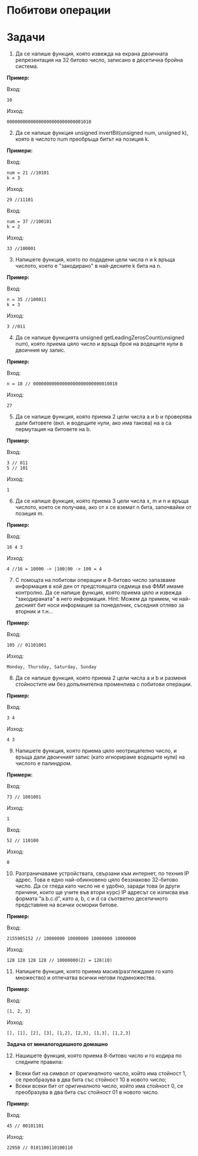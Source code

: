 # Побитови операции

# Задачи

1) Да се напише функция, която извежда на екрана двоичната репрезентация на 32 битово число, записано в десетична бройна система.

**Пример:**

Вход:
```
10
```
Изход:
```
00000000000000000000000000001010
```

2) Да се напише функция unsigned invertBit(unsigned num, unsigned k), която в числото num преобръща битът на позиция k.

**Примери:**

Вход:
```
num = 21 //10101
k = 3
```
Изход:
```
29 //11101 
```

Вход:
```
num = 37 //100101
k = 2
```
Изход:
```
33 //100001
```

3) Напишете функция, която по подадени цели числа n и k връща числото,
което е "закодирано" в най-десните k бита на n.

**Пример:**

Вход:
```
n = 35 //100011 
k = 3
```
Изход:
```
3 //011
```

4) Да се напише функцията unsigned getLeadingZerosCount(unsigned num), която приема цяло число и връща броя на водещите нули в двоичния му запис.

**Пример:**

Вход:
```
n = 18 // 00000000000000000000000000010010

```
Изход:
```
27
```


5) Да се напише функция, която приема 2 цели числа a и b и проверява дали
битовете (вкл. и водещите нули, ако има такова) на a са пермутация на битовете на b.

**Пример:**

Вход:
```
3 // 011 
5 // 101
```
Изход:
```
1
```

6) Да се напише функция, която приема 3 цели числа x, m и n и връща числото, което се получава, ако от x се вземат n бита, започвайки от позиция m.

**Пример:**

Вход:
```
16 4 3
```
Изход:
```
4 //16 = 10000 -> |100|00 -> 100 = 4
```

7) С помощта на побитови операции и 8-битово число запазваме информация в кой ден от предстоящата седмица във ФМИ имаме контролно. Да се напише функция, която приема цяло и извежда "закодираната" в него информация. Hint: Можем да примем, че най-десният бит носи информация за понеделник, съседния отляво за вторник и т.н...

**Пример:**

Вход:
```
105 // 01101001
```

Изход:
```
Monday, Thursday, Saturday, Sunday
```

8) Да се напише функция, която приема 2 цели числа a и b и разменя стойностите им без допълнителна променлива с побитови операции.

**Пример:**

Вход:
```
3 4
```
Изход:
```
4 3
```


9) Напишете функция, която приема цяло неотрицателно число, и връща дали двоичният запис (като игнорираме водещите нули) на числото е палиндром.

**Примери:**

Вход:
```
73 // 1001001
```

Изход:
```
1
```

Вход:
```
52 // 110100
```

Изход:
```
0
```

10) Разграничаваме устройствата, свързани към интернет, по техния IP адрес. Това е едно най-обикновено цяло беззнаково 32-битово число. Да се гледа като число не е удобно, заради това (и други причини, които ще учите във втори курс) IP адресът се изписва във формата “a.b.c.d”, като a, b, c и d са съответно десетичното представяне на всички осморки битове.

**Пример:**

Вход:
```
2155905152 // 10000000 10000000 10000000 10000000
```

Изход:
```
128 128 128 128 // 10000000(2) = 128(10)
```


11) Напишете функция, която приема масив(разглеждаме го като множество) и отпечатва всички негови подмножества.

**Пример:**

Вход:
```
[1, 2, 3]
```
Изход:
```
[], [1], [2], [3], [1,2], [2,3], [1,3], [1,2,3]
```


**Задача от миналогодишното домашно**

12) Нашишете функция, която приема 8-битово число и го кодира по следните правила:

- Всеки бит на символ от оригиналното число, който има стойност 1, се преобразува в два бита със стойност 10 в новото число;
- Всеки всеки бит от оригиналното число, който има стойност 0, се преобразува в два бита със стойност 01 в новото число.

**Пример:**

Вход:
```
45 // 00101101
```
Изход:
```
22950 // 0101100110100110
``` 

